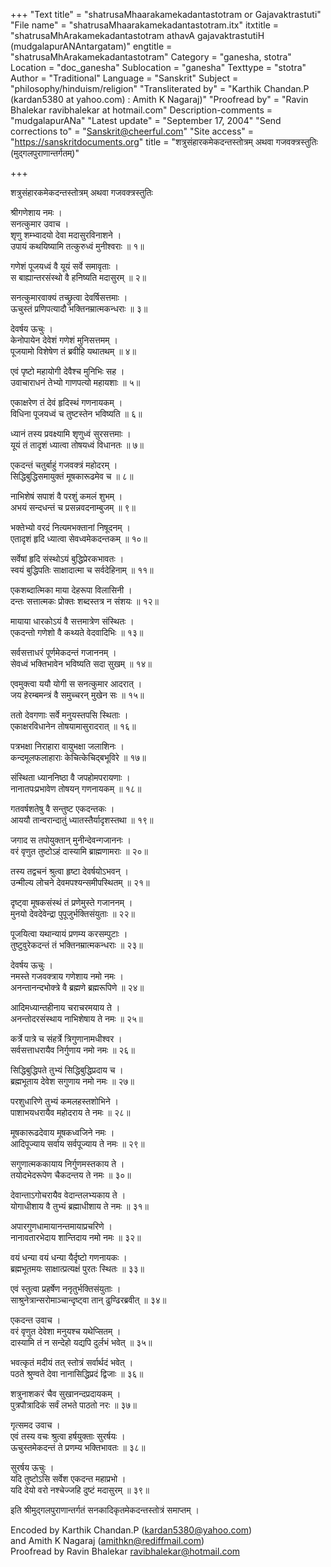 +++
"Text title" = "shatrusaMhaarakamekadantastotram or Gajavaktrastuti"
"File name" = "shatrusaMhaarakamekadantastotram.itx"
itxtitle = "shatrusaMhArakamekadantastotram athavA gajavaktrastutiH (mudgalapurANAntargatam)"
engtitle = "shatrusaMhArakamekadantastotram"
Category = "ganesha, stotra"
Location = "doc_ganesha"
Sublocation = "ganesha"
Texttype = "stotra"
Author = "Traditional"
Language = "Sanskrit"
Subject = "philosophy/hinduism/religion"
"Transliterated by" = "Karthik Chandan.P (kardan5380 at yahoo.com) : Amith K Nagaraj)"
"Proofread by" = "Ravin Bhalekar ravibhalekar at hotmail.com"
Description-comments = "mudgalapurANa"
"Latest update" = "September 17, 2004"
"Send corrections to" = "Sanskrit@cheerful.com"
"Site access" = "https://sanskritdocuments.org"
title = "शत्रुसंहारकमेकदन्तस्तोत्रम् अथवा गजवक्त्रस्तुतिः (मुद्गलपुराणान्तर्गतम्)"

+++
  
 शत्रुसंहारकमेकदन्तस्तोत्रम् अथवा गजवक्त्रस्तुतिः   
  
श्रीगणेशाय नमः ।  
सनत्कुमार उवाच ।  
शृणु शम्भ्वादयो देवा मदासुरविनाशने ।  
उपायं कथयिष्यामि तत्कुरुध्वं मुनीश्वराः ॥ १॥  
  
गणेशं पूजयध्वं वै यूयं सर्वे समावृताः ।  
स बाह्यान्तरसंस्थो वै हनिष्यति मदासुरम् ॥ २॥  
  
सनत्कुमारवाक्यं तच्छ्रुत्वा देवर्षिसत्तमाः ।  
ऊचुस्तं प्रणिपत्यादौ भक्तिनम्रात्मकन्धराः ॥ ३॥  
  
देवर्षय ऊचुः ।  
केनोपायेन देवेशं गणेशं मुनिसत्तमम् ।  
पूजयामो विशेषेण तं ब्रवीहि यथातथम् ॥ ४॥  
  
एवं पृष्टो महायोगी देवैश्च मुनिभिः सह ।  
उवाचाराधनं तेभ्यो गाणपत्यो महायशाः ॥ ५॥  
  
एकाक्षरेण तं देवं हृदिस्थं गणनायकम् ।  
विधिना पूजयध्वं च तुष्टस्तेन भविष्यति ॥ ६॥  
  
ध्यानं तस्य प्रवक्ष्यामि शृणुध्वं सुरसत्तमाः ।  
यूयं तं तादृशं ध्यात्वा तोषयध्वं विधानतः ॥ ७॥  
  
एकदन्तं चतुर्बाहुं गजवक्त्रं महोदरम् ।  
सिद्धिबुद्धिसमायुक्तं मूषकारूढमेव च ॥ ८॥  
  
नाभिशेषं सपाशं वै परशुं कमलं शुभम् ।  
अभयं सन्दधन्तं च प्रसन्नवदनाम्बुजम् ॥ ९॥  
  
भक्तेभ्यो वरदं नित्यमभक्तानां निषूदनम् ।  
एतादृशं हृदि ध्यात्वा सेवध्वमेकदन्तकम् ॥ १०॥  
  
सर्वेषां हृदि संस्थोऽयं बुद्धिप्रेरकभावतः ।  
स्वयं बुद्धिपतिः साक्षादात्मा च सर्वदेहिनाम् ॥ ११॥  
  
एकशब्दात्मिका माया देहरूपा विलासिनी ।  
दन्तः सत्तात्मकः प्रोक्तः शब्दस्तत्र न संशयः ॥ १२॥  
  
मायाया धारकोऽयं वै सत्तमात्रेण संस्थितः ।  
एकदन्तो गणेशो वै कथ्यते वेदवादिभिः ॥ १३॥  
  
सर्वसत्ताधरं पूर्णमेकदन्तं गजाननम् ।  
सेवध्वं भक्तिभावेन भविष्यति सदा सुखम् ॥ १४॥  
  
एवमुक्त्वा ययौ योगी स सनत्कुमार आदरात् ।  
जय हेरम्बमन्त्रं वै समुच्चरन् मुखेन सः ॥ १५॥  
  
ततो देवगणाः सर्वे मनुयस्तपसि स्थिताः ।  
एकाक्षरविधानेन तोषयामासुरादरात् ॥ १६॥  
  
पत्रभक्षा निराहारा वायुभक्षा जलाशिनः ।  
कन्दमूलफलाहाराः केचित्केचिद्बभूविरे ॥ १७॥  
  
संस्थिता ध्याननिष्ठा वै जपहोमपरायणाः ।  
नानातपःप्रभावेण तोषयन् गणनायकम् ॥ १८॥  
  
गतवर्षशतेषु वै सन्तुष्ट एकदन्तकः ।  
आययौ तान्वरान्दातुं ध्यातस्तैर्यादृशस्तथा ॥ १९॥  
  
जगाद स तपोयुक्तान् मुनीन्देवन्गजाननः ।  
वरं वृणुत तुष्टोऽहं दास्यामि ब्राह्मणामराः ॥ २०॥  
  
तस्य तद्वचनं श्रुत्वा हृष्टा देवर्षयोऽभवन् ।  
उन्मील्य लोचने देवमपश्यन्समीपस्थितम् ॥ २१॥  
  
दृष्ट्वा मूषकसंस्थं तं प्रणेमुस्ते गजाननम् ।  
मुनयो देवदेवेन्द्रा पुपूजुर्भक्तिसंयुताः ॥ २२॥  
  
पूजयित्वा यथान्यायं प्रणम्य करसम्पुटाः ।  
तुष्टुवुरेकदन्तं तं भक्तिनम्रात्मकन्धराः ॥ २३॥  
  
देवर्षय ऊचुः ।  
नमस्ते गजवक्त्राय गणेशाय नमो नमः ।  
अनन्तानन्दभोक्त्रे वै ब्रह्मणे ब्रह्मरूपिणे ॥ २४॥  
  
आदिमध्यान्तहीनाय चराचरमयाय ते ।  
अनन्तोदरसंस्थाय नाभिशेषाय ते नमः ॥ २५॥  
  
कर्त्रे पात्रे च संहर्त्रे त्रिगुणानामधीश्वर ।  
सर्वसत्ताधरायैव निर्गुणाय नमो नमः ॥ २६॥  
  
सिद्धिबुद्धिपते तुभ्यं सिद्धिबुद्धिप्रदाय च ।  
ब्रह्मभूताय देवेश सगुणाय नमो नमः ॥ २७॥  
  
परशुधारिणे तुभ्यं कमलहस्तशोभिने ।  
पाशाभयधरायैव महोदराय ते नमः ॥ २८॥  
  
मूषकारूढदेवाय मूषकध्वजिने नमः ।  
आदिपूज्याय सर्वाय सर्वपूज्याय ते नमः ॥ २९॥  
  
सगुणात्मककायाय निर्गुणमस्तकाय ते ।  
तयोदभेदरूपेण चैकदन्तय ते नमः ॥ ३०॥  
  
देवान्ताऽगोचरायैव वेदान्तलभ्यकाय ते ।  
योगाधीशाय वै तुभ्यं ब्रह्माधीशाय ते नमः ॥ ३१॥  
  
अपारगुणधामायानन्तमायाप्रचरिणे ।  
नानावतारभेदाय शान्तिदाय नमो नमः ॥ ३२॥  
  
वयं धन्या वयं धन्या यैर्दृष्टो गणनायकः ।  
ब्रह्मभूतमयः साक्षात्प्रत्यक्षं पुरतः स्थितः ॥ ३३॥  
  
एवं स्तुत्वा प्रहर्षेण ननृतुर्भक्तिसंयुताः ।  
साश्रुनेत्रान्सरोमाञ्चान्दृष्ट्वा तान् ढुण्ढिरब्रवीत् ॥ ३४॥  
  
एकदन्त उवाच ।  
वरं वृणुत देवेशा मनुयश्च यथेप्सितम् ।  
दास्यामि तं न सन्देहो यद्यपि दुर्लभं भवेत् ॥ ३५॥  
  
भवत्कृतं मदीयं तत् स्तोत्रं सर्वार्थदं भवेत् ।  
पठते श्रुण्वते देवा नानासिद्धिप्रदं द्विजाः ॥ ३६॥  
  
शत्रुनाशकरं चैव सुखानन्दप्रदायकम् ।  
पुत्रपौत्रादिकं सर्वं लभते पाठतो नरः ॥ ३७॥  
  
गृत्समद उवाच ।  
एवं तस्य वचः श्रुत्वा हर्षयुक्ताः सुरर्षयः ।  
ऊचुस्तमेकदन्तं ते प्रणम्य भक्तिभावतः ॥ ३८॥  
  
सुरर्षय ऊचुः ।  
यदि तुष्टोऽसि सर्वेश एकदन्त महाप्रभो ।  
यदि देयो वरो नश्चेज्जहि दुष्टं मदासुरम् ॥ ३९॥  
  
इति श्रीमुद्गलपुराणान्तर्गतं सनकादिकृतमेकदन्तस्तोत्रं समाप्तम् ।  
  
Encoded by Karthik Chandan.P (kardan5380@yahoo.com)  
and Amith K Nagaraj (amithkn@rediffmail.com)  
Proofread by Ravin Bhalekar ravibhalekar@hotmail.com  
  
